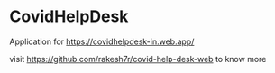 # CovidHelpDesk
Application for https://covidhelpdesk-in.web.app/

visit https://github.com/rakesh7r/covid-help-desk-web to know more
